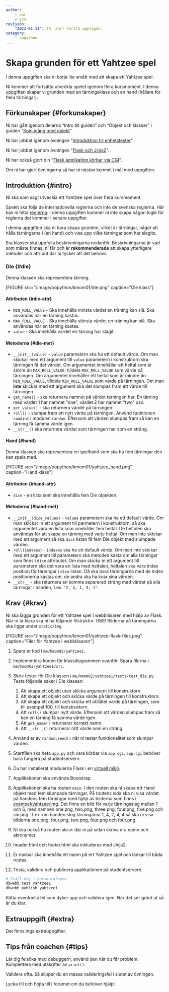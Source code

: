 ```yaml
---
author:
    - aar
    - grm
revision:
    "2023-01-11": (A, aar) Första upplagan.
category:
    - oopython
...
```

Skapa grunden för ett Yahtzee spel
===================================

I denna uppgiften ska ni börja lite smått med att skapa ett Yahtzee spel.

<!--more-->

Ni kommer att fortsätta utveckla spelet igenom flera kursmoment. I denna uppgiften skapar vi grunden med en tärningsklass och en hand (hållare för flera tärningar).



Förkunskaper {#forkunskaper}
-----------------------

Ni har gått igenom delarna “Intro till guiden” och “Objekt och klasser” i guiden "[Kom igång med objekt](guide/kom-igang-med-objektorienterad-programmering-i-python)".

Ni har jobbat igenom övningen "[Introduktion till enhetstester](https://dbwebb.se/kunskap/unittest-i-python_1)".

Ni har jobbat igenom övningen "[Flask och Jinja2](kunskap/flask-med-jinja2)".

Ni har också gjort din "[Flask applikation körbar via CGI](coachen/flask-som-cgi-script)".

Om ni har gjort övningarna så har ni nästan kommit i mål med uppgiften.



Introduktion {#intro}
-----------------------

Ni ska som sagt utveckla ett Yahtzee spel över flera kursmoment.

Spelet ska följa de internationella reglerna och inte de svenska reglerna. Här kan ni hitta [reglerna](https://gamerules.com/rules/yahtzee-dice-game/). I denna uppgiften kommer ni inte skapa någon logik för reglerna det kommer i senare uppgifter.

I denna uppgiften ska ni bara skapa grunden, vilket är tärningar, något att hålla tärningarna i (en hand) och visa upp vilka tärningar som har slagits.

Era klasser ska uppfylla beskrivningarna nedanför. Beskrivningarna är vad som måste finnas, ni får och är **rekommenderade** att skapa ytterligare metoder och attribut där ni tycker att det behövs.



### Die {#die}

Denna klassen ska representera tärning.

[FIGURE src="/image/oopython/kmom01/die.png" caption="Die klass"]

#### Attributen {#die-attr}

- `MIN_ROLL_VALUE` - Ska innehålla minsta värdet en träning kan slå. Ska användas när en tärning kastas.
- `MAX_ROLL_VALUE` - Ska innehålla största värdet en träning kan slå. Ska användas när en tärning kastas.
- `value` - Ska innehålla värdet en tärning har slagit.

#### Metoderna {#die-met}

- `__init__(value)` - `value` parametern ska ha ett default värde. Om man skickar med ett argument till `value` parametern i konstruktorn ska tärningen få det värdet. Om argumentet innehåller ett heltal som är större än `MAX_ROLL_VALUE`, tilldela `MAX_ROLL_VALUE` som värde på tärningen. Om argumentet innehåller ett heltal som är mindre än `MIN_ROLL_VALUE`, tilldela `MIN_ROLL_VALUE` som värde på tärningen. Om man **inte** skickar med ett argument ska det slumpas fram ett värde till tärningen.
- `get_name()` - ska returnera namnet på värdet tärningen har. En tärning med värdet 1 har namnet "one", värdet 2 har namnet "two" osv.
- `get_value()` - ska returnera värdet på tärningen.
- `roll()` - slumpa fram ett nytt värde på tärningen. Använd funktionen `randint` i modulen `random`. Eftersom att värden slumpas fram så kan en tärning få samma värde igen.
- `__str__()` ska returnera värdet som tärningen har som en sträng.



#### Hand {#hand}

Denna klassen ska representera en spelhand som ska ha fem tärningar den kan spela med.

[FIGURE src="/image/oopython/kmom01/yahtzee_hand.png" caption="Hand klass"]

#### Attributen {#hand-attr}

- `dice` - en lista som ska innehålla fem Die objekten.

#### Metoderna {#hand-met}

- `__init__(dice_values)` - `values` parametern ska ha ett default värde. Om man skickar in ett argument till parmetern i konstruktorn, så ska argumentet vara en lista som innehåller fem heltal. De heltalen ska användas för att skapa en tärning med varje heltal. Om man inte skickar med ett argument så ska `dice` listan få fem Die objekt med slumpade värden.
- `roll(indexes`) - `indexes` ska ha ett default värde. Om man inte skickar med ett argument till parametern ska metoden kasta om alla tärningar som finns i `dice` attributet. Om man skicka in ett argument till parametern ska det vara en lista med heltalen, heltalen ska vara index position för tärningar i `dice` listan. Då ska bara tärningarna med de index positionerna kastas om, de andra ska ha kvar sina värden.
- `__str__` - ska returnera en komma separerad sträng med värdet på alla tärningar i handen, t.ex. `"2, 4, 1, 5, 1"`.



Krav {#krav}
-----------------------

Ni ska lägga grunden för ett Yahtzee spel i webbläsaren med hjälp av Flask. När ni är klara ska ni ha följande filstruktur. OBS! Bilderna på tärningarna ska ligga under `static/img`.

[FIGURE src="/image/oopython/kmom01/yahtzee-flask-files.png" caption="Filer för Yahtzee i webbläsaren"]


1. Spara er kod i `me/kmom02/yahtzee1`.

1. Implementera koden för klassdiagrammen ovanför. Spara filerna i `me/kmom02/yahtzee1/src`.

1. Skriv tester för Die klassen i `me/kmom02/yahtzee1/tests/test_die.py`. Testa följande saker i Die klassen:
    1. Att skapa ett objekt utan skicka argument till konstruktorn.
    1. Att skapa ett objekt och skicka värde på tärningen till konstruktorn.
    1. Att skapa ett objekt och skicka ett otillåtet värde på tärningen, som till exempel 100, till konstruktorn.
    1. Att `roll()` slumpar nytt värde. Eftersom att värden slumpas fram så kan en tärning få samma värde igen.
    1. Att `get_name()` returnerar korrekt namn.
    1. Att `__str__()` returnerar rätt värde som en sträng.

1. Använd er av `random.seed()` när ni testar funktionalitet som slumpar värden.

1. Startfilen ska heta `app.py` och vara körbar via `app.cgi`. `app.cgi` behöver bara fungera på studentservern.

1. Du har installerat modulerna Flask i en [virtuell miljö](kunskap/python-virtuel-miljo).

1. Applikationen ska använda Bootstrap.

1. Applikationen ska ha routen `main`. I den routen ska ni skapa ett Hand objekt med fem slumpade tärningar. På routens sida ska ni visa värdet på handens fem tärningar med hjälp av bilderna som finns i [exampel/yahtzee/img](https://github.com/dbwebb-se/oopython/tree/master/example/yahtzee/img). Det finns en bild för varje tärningsslag mellan 1 och 6, med namnen one.png, two.png, three.png, four.png, five.png och six.png. T.ex. om handen slog tärningarna 1, 4, 2, 4, 4 så ska ni visa bilderna one.png, four.png, two.png, four.png och four.png.

1. Ni ska också ha routen `about` där ni på sidan skriva era namn och akronymer.

1. header.html och footer.html ska inkluderas med Jinja2.

1. Er navbar ska innehålla ett namn på ert Yahtzee spel och länkar till båda routes.

1. Testa, validera och publicera applikationen på studentservern.



```bash
# Ställ dig i kurskatalogen
dbwebb test yahtzee1
dbwebb publish yahtzee1
```

Rätta eventuella fel som dyker upp och validera igen. När det ser grönt ut så är du klar.



Extrauppgift {#extra}
-----------------------

Det finns inga extrauppgifter.



Tips från coachen {#tips}
-----------------------

Lär dig felsöka med debuggern, använd den när du får problem. Komplettera med utskrifter av `print()`.

Validera ofta. Så slipper du en massa valideringsfel i slutet av övningen.

Lycka till och hojta till i forumet om du behöver hjälp!
